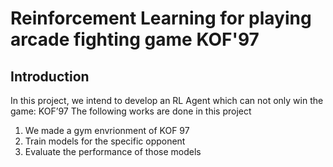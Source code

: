 # Reinforcement Learning for playing arcade fighting game KOF'97

## Introduction
In this project, we intend to develop an RL Agent which can not only win the game: KOF’97
The following works are done in this project
<ol>
<li>We made a gym envrionment of KOF 97</li>
<li>Train models for the specific opponent</li>
<li>Evaluate the performance of those models</li>
</ol>



